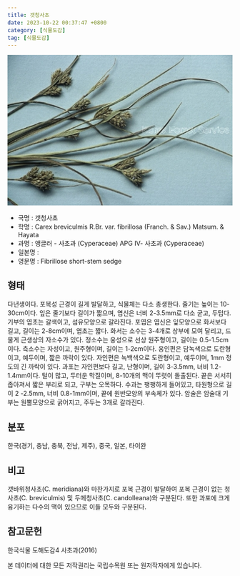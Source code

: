 ```yaml
---
title: 갯청사초
date: 2023-10-22 00:37:47 +0800
category: [식물도감]
tag: [식물도감]
---
```




![갯청사초](/assets/img/fileUpload/plants/basic/Cyperaceae/Carex/4802/1_th2.JPG)
- 국명 : 갯청사초
- 학명 : Carex breviculmis R.Br. var. fibrillosa (Franch. & Sav.) Matsum. & Hayata
- 과명 : 앵글러 - 사초과 (Cyperaceae) APG Ⅳ- 사초과 (Cyperaceae)
- 일본명 : 
- 영문명 : Fibrillose short-stem sedge


## 형태
다년생이다. 포복성 근경이 길게 발달하고, 식물체는 다소 총생한다. 줄기는 높이는 10-30cm이다. 잎은 줄기보다 길이가 짧으며, 엽신은 너비 2-3.5mm로 다소 굳고, 두텁다. 기부의 엽초는 갈색이고, 섬유모양으로 갈라진다. 포엽은 엽신은 잎모양으로 화서보다 길고, 길이는 2-8cm이며, 엽초는 짧다. 화서는 소수는 3-4개로 상부에 모여 달리고, 드물게 근생상의 자소수가 있다. 정소수는 웅성으로 선상 원주형이고, 길이는 0.5-1.5cm이다. 측소수는 자성이고, 원주형이며, 길이는 1-2cm이다. 웅인편은 담녹색으로 도란형이고, 예두이며, 짧은 까락이 있다. 자인편은 녹백색으로 도란형이고, 예두이며, 1mm 정도의 긴 까락이 있다. 과포는 자인편보다 길고, 난형이며, 길이 3-3.5mm, 너비 1.2-1.4mm이다. 털이 많고, 두터운 막질이며, 8-10개의 맥이 뚜렷이 돌출된다. 끝은 서서히 좁아져서 짧은 부리로 되고, 구부는 오목하다. 수과는 팽팽하게 들어있고, 타원형으로 길이 2 -2.5mm, 너비 0.8-1mm이며, 끝에 원반모양의 부속체가 있다. 암술은 암술대 기부는 원뿔모양으로 굵어지고, 주두는 3개로 갈라진다.
## 분포
한국(경기, 충남, 충북, 전남, 제주), 중국, 일본, 타이완
## 비고
갯바위청사초(C. meridiana)와 마찬가지로 포복 근경이 발달하여 포복 근경이 없는 청사초(C. breviculmis) 및 두메청사초(C. candolleana)와 구분된다. 또한 과포에 크게 융기하는 다수의 맥이 있으므로 이들 모두와 구분된다.
## 참고문헌
한국식물 도해도감4 사초과(2016)






본 데이터에 대한 모든 저작권리는 국립수목원 또는 원저작자에게 있습니다.
